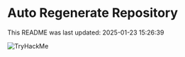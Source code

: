 # Auto Regenerate Repository

This README was last updated: 2025-01-23 15:26:39

 ![TryHackMe](https://tryhackme.com/badge/533634)